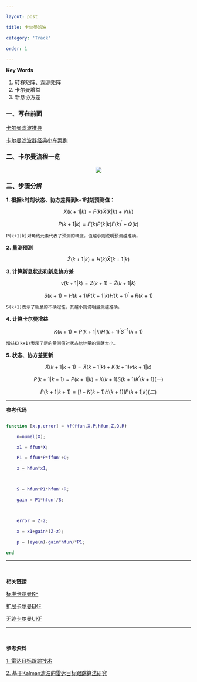 ```yaml
---

layout: post

title: 卡尔曼滤波

category: 'Track'

order: 1

---
```


**Key Words**
1. 转移矩阵、观测矩阵
2. 卡尔曼增益
3. 新息协方差

### 一、写在前面

[卡尔曼滤波推导](https://zhuanlan.zhihu.com/p/134595781)



[卡尔曼滤波器经典小车案例]({{site.url}}/pdfs/UnderstandingKalmanFilter.pdf)



### 二、卡尔曼流程一览

<div align=center>

<img src="{{site.url}}/images/kalman-01.png"/>

</div>



### 三、步骤分解



**1. 根据k时刻状态、协方差得到k+1时刻预测值：**



$$ \hat{X}({k+1|k})=F(k)\hat{X}({k|k})+V(k)$$



$$ {P}({k+1|k})=F(k){P}({k|k})F(k)^{'}+Q(k)$$



	P(k+1|k)对角线元素代表了预测的精度，值越小则说明预测越准确。



**2. 量测预测**



$$ \hat{Z}({k+1|k})=H(k)\hat{X}({k+1|k}) $$



**3. 计算新息状态和新息协方差**



$$ {v}({k+1|k})=Z(k+1)-\hat{Z}({k+1|k}) $$



$$ {S}({k+1})=H(k+1){P}({k+1|k})H(k+1)^{'}+R(k+1)$$



	S(k+1)表示了新息的不确定性，其越小则说明量测越准确。



**4. 计算卡尔曼增益**



$$ {K}({k+1})={P}({k+1|k})H(k+1)^{'}S^{-1}(k+1)$$



	增益K(k+1)表示了新的量测值对状态估计量的贡献大小。



**5. 状态、协方差更新**



$$ \hat{X}({k+1|k+1})=\hat{X}({k+1|k})+{K}({k+1}){v}({k+1|k})$$



$$ {P}({k+1|k+1})={P}({k+1|k})-{K}({k+1}){S}({k+1}){K}^{'}({k+1})   (一)$$



$$ {P}({k+1|k+1})=[I-{K}({k+1})H(k+1)]{P}({k+1|k})	(二)$$



- - -

**参考代码**

```matlab

function [x,p,error] = kf(ffun,X,P,hfun,Z,Q,R)

    n=numel(X);

    x1 = ffun*X;

    P1 = ffun*P*ffun'+Q;

    z = hfun*x1;



    S = hfun*P1*hfun'+R;

    gain = P1*hfun'/S;



    error = Z-z;

    x = x1+gain*(Z-z);

    p = (eye(n)-gain*hfun)*P1;

end

```





- - -

<br>

**相关链接**



[标准卡尔曼KF](https://hcheng1005.github.io/track/2020/10/25/KF-01.html)



[扩展卡尔曼EKF](https://hcheng1005.github.io/track/2020/11/01/EKF-02.html)



[无迹卡尔曼UKF](https://hcheng1005.github.io/dsp/2020/11/01/UKF-03.html)



- - -

<br>

**参考资料**



[1. 雷达目标跟踪技术]({{site.url}}/pdfs/雷达目标跟踪技术.pdf)



[2. 基于Kalman滤波的雷达目标跟踪算法研究]({{site.url}}/pdfs/基于Kalman滤波的雷达目标跟踪算法研究.pdf)